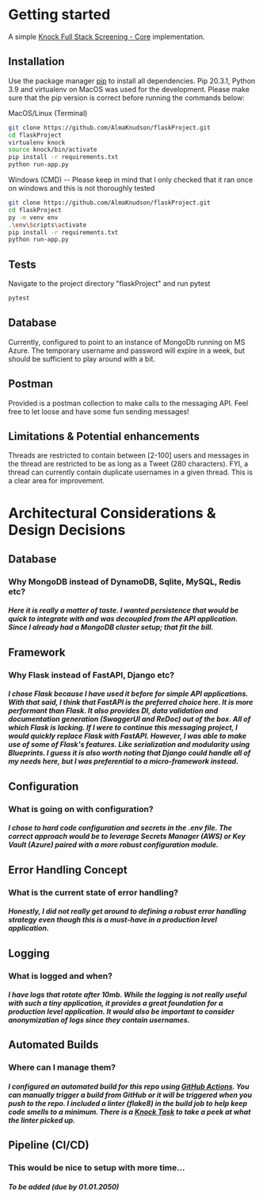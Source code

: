 # Getting started
A simple [Knock Full Stack Screening - Core](https://gist.github.com/marvincolgin/b348800b942d4d56e51e173b099b1e49#file-knock-screening-fullstack-md) implementation.

## Installation

Use the package manager [pip](https://pip.pypa.io/en/stable/) to install all dependencies.
Pip 20.3.1, Python 3.9 and virtualenv on MacOS was used for the development. Please make sure that the pip version is correct before running the commands below:

MacOS/Linux (Terminal)  
```bash
git clone https://github.com/AlmaKnudson/flaskProject.git
cd flaskProject
virtualenv knock
source knock/bin/activate
pip install -r requirements.txt
python run-app.py
```

Windows (CMD) -- Please keep in mind that I only checked that it ran once on windows and this is not thoroughly tested
```bash
git clone https://github.com/AlmaKnudson/flaskProject.git
cd flaskProject
py -m venv env
.\env\Scripts\activate
pip install -r requirements.txt
python run-app.py
```

## Tests
Navigate to the project directory "flaskProject" and run pytest
```bash
pytest 
```

## Database
Currently, configured to point to an instance of MongoDb running on MS Azure. The temporary username and password will expire in a week, but should be sufficient to play around with a bit.

## Postman
Provided is a postman collection to make calls to the messaging API. Feel free to let loose and have some fun sending messages! 

## Limitations & Potential enhancements
Threads are restricted to contain between [2-100] users and messages in the thread are restricted to be as long as a Tweet (280 characters).
FYI, a thread can currently contain duplicate usernames in a given thread. This is a clear area for improvement.

# Architectural Considerations & Design Decisions
## Database
### Why MongoDB instead of DynamoDB, Sqlite, MySQL, Redis etc? 
##### Here it is really a matter of taste. I wanted persistence that would be quick to integrate with and was decoupled from the API application. Since I already had a MongoDB cluster setup; that fit the bill.

## Framework 
### Why Flask instead of FastAPI, Django etc?
##### I chose Flask because I have used it before for simple API applications. With that said, I think that FastAPI is the preferred choice here. It is more performant than Flask. It also provides DI, data validation and documentation generation (SwaggerUI and ReDoc) out of the box. All of which Flask is lacking. If I were to continue this messaging project, I would quickly replace Flask with FastAPI. However, I was able to make use of some of Flask's features. Like serialization and modularity using Blueprints. I guess it is also worth noting that Django could handle all of my needs here, but I was preferential to a micro-framework instead.

## Configuration
### What is going on with configuration?
##### I chose to hard code configuration and secrets in the .env file. The correct approach would be to leverage Secrets Manager (AWS) or Key Vault (Azure) paired with a more robust configuration module.

## Error Handling Concept
### What is the current state of error handling?
##### Honestly, I did not really get around to defining a robust error handling strategy even though this is a must-have in a production level application.

## Logging
### What is logged and when? 
##### I have logs that rotate after 10mb. While the logging is not really useful with such a tiny application, it provides a great foundation for a production level application. It would also be important to consider anonymization of logs since they contain usernames.

## Automated Builds
### Where can I manage them?
##### I configured an automated build for this repo using [GitHub Actions](https://github.com/AlmaKnudson/flaskProject/actions/runs/413861131). You can manually trigger a build from GitHub or it will be triggered when you push to the repo. I included a linter (flake8) in the build job to help keep code smells to a minimum. There is a [Knock Task](https://github.com/AlmaKnudson/flaskProject/projects/1#card-51028315) to take a peek at what the linter picked up.

## Pipeline (CI/CD)
### This would be nice to setup with more time... 
##### To be added (due by 01.01.2050)

